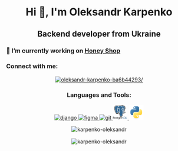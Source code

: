 <h1 align="center">Hi 👋, I'm Oleksandr Karpenko</h1>
<h2 align="center">Backend developer from Ukraine</h2>

<h3>🔭 I’m currently working on <a href="https://github.com/Karpenko-Oleksandr/Honey-Shop">Honey Shop</a></h3>

<h3 align="left">Connect with me:</h3>
<p align="center">
<a href="https://linkedin.com/in/oleksandr-karpenko-ba6b44293/" target="blank"><img align="center" src="https://raw.githubusercontent.com/rahuldkjain/github-profile-readme-generator/master/src/images/icons/Social/linked-in-alt.svg" alt="oleksandr-karpenko-ba6b44293/" height="30" width="40" /></a>
</p>

<h3 align="center">Languages and Tools:</h3>
<p align="center"> <a href="https://www.djangoproject.com/" target="_blank" rel="noreferrer"> <img src="https://cdn.worldvectorlogo.com/logos/django.svg" alt="django" width="40" height="40"/> </a> <a href="https://www.figma.com/" target="_blank" rel="noreferrer"> <img src="https://www.vectorlogo.zone/logos/figma/figma-icon.svg" alt="figma" width="40" height="40"/> </a> <a href="https://git-scm.com/" target="_blank" rel="noreferrer"> <img src="https://www.vectorlogo.zone/logos/git-scm/git-scm-icon.svg" alt="git" width="40" height="40"/> </a> <a href="https://www.postgresql.org" target="_blank" rel="noreferrer"> <img src="https://raw.githubusercontent.com/devicons/devicon/master/icons/postgresql/postgresql-original-wordmark.svg" alt="postgresql" width="40" height="40"/> </a> <a href="https://www.python.org" target="_blank" rel="noreferrer"> <img src="https://raw.githubusercontent.com/devicons/devicon/master/icons/python/python-original.svg" alt="python" width="40" height="40"/> </a> </p>

<p align="center"><img align="center" src="https://github-readme-stats.vercel.app/api/top-langs?username=karpenko-oleksandr&show_icons=true&locale=en&layout=compact" alt="karpenko-oleksandr" /></p>

<p align="center"><img align="center" src="https://github-readme-streak-stats.herokuapp.com/?user=karpenko-oleksandr&" alt="karpenko-oleksandr" /></p>
